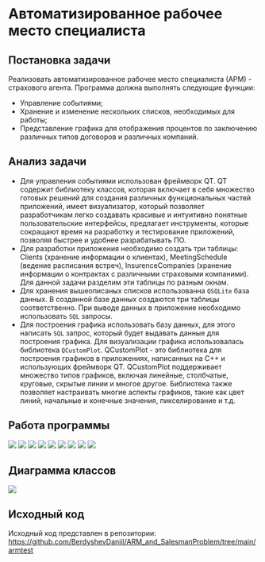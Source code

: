 # Автоматизированное рабочее место специалиста
## Постановка задачи
Реализовать автоматизированное рабочее место специалиста (АРМ) - страхового агента.
Программа должна выполнять следующие функции:
- Управление событиями;
- Хранение и изменение нескольких списков, необходимых для работы;
- Представление графика для отображения процентов по заключению различных типов договоров и различных компаний.

## Анализ задачи
- Для управления событиями использован фреймворк QT. QT содержит библиотеку классов, которая включает в себя множество готовых решений для создания различных функциональных частей приложений, имеет визуализатор, который позволяет разработчикам легко создавать красивые и интуитивно понятные пользовательские интерфейсы, предлагает инструменты, которые сокращают время на разработку и тестирование приложений, позволяя быстрее и удобнее разрабатывать ПО.
- Для разработки приложения необходимо создать три таблицы: Clients (хранение информации о клиентах), MeetingSchedule (ведение расписания встреч), InsurenceCompanies (хранение информации о контрактах с различными страховыми компаними). Для данной задачи разделим эти таблицы по разным окнам.
- Для хранения вышеописаных списков использованна ```QSQLite``` база данных. В созданной базе данных создаются три таблицы соответственно. При выводе данных в приложение необходимо использовать ```SQL``` запросы.
- Для построения графика использовать базу данных, для этого написать ```SQL``` запрос, который будет выдавать данные для построения графика. Для визуализации графика использовалась библиотека ```QCustomPlot```. QCustomPlot - это библиотека для построения графиков в приложениях, написанных на C++ и использующих фреймворк QT. QCustomPlot поддерживает множество типов графиков, включая линейные, столбчатые, круговые, скрытые линии и многое другое. Библиотека также позволяет настраивать многие аспекты графиков, такие как цвет линий, начальные и конечные значения, пикселирование и т.д.

## Работа программы
<img src="./arm1.png">
<img src="./arm2.png">
<img src="./arm3.png">
<img src="./arm4.png">
<img src="./arm5.png">
<img src="./arm6.png">
<img src="./arm7.png">
<img src="./arm8.png">
<img src="./arm9.png">

## Диаграмма классов
<img src="./АРМ.png">

## Исходный код
Исходный код представлен в репозитории: https://github.com/BerdyshevDaniil/ARM_and_SalesmanProblem/tree/main/armtest
